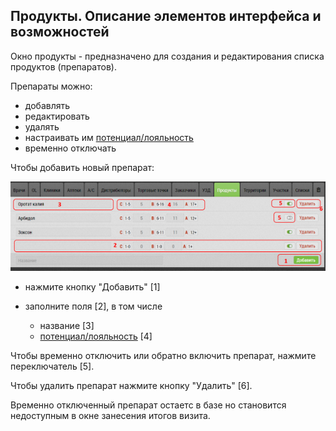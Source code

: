 ## Продукты. Описание элементов интерфейса и возможностей

Окно продукты - предназначено для создания и редактирования списка продуктов (препаратов).

Препараты можно:
- добавлять
- редактировать
- удалять
- настраивать им [потенциал/лояльность](database-product-pl.md)
- временно отключать

Чтобы добавить новый препарат: 

![](../images/database-product.png)

- нажмите кнопку "Добавить" [1]
- заполните поля [2], в том числе

   - название [3]
   - [потенциал/лояльность](database-product-pl.md) [4]

Чтобы временно отключить или обратно включить препарат, нажмите переключатель [5].

Чтобы удалить препарат нажмите кнопку "Удалить" [6].

Временно отключенный препарат остаетс в базе но становится недоступным в окне занесения итогов визита.
